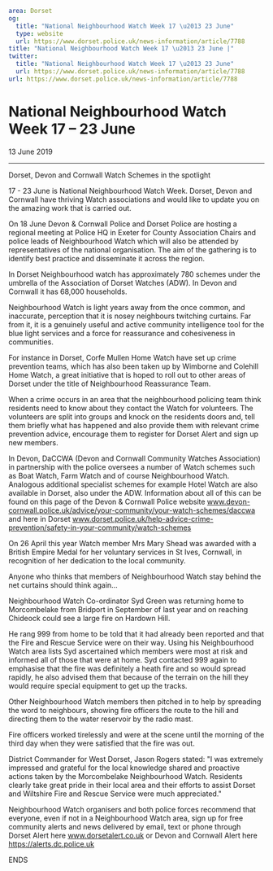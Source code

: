 ```yaml
area: Dorset
og:
  title: "National Neighbourhood Watch Week 17 \u2013 23 June"
  type: website
  url: https://www.dorset.police.uk/news-information/article/7788
title: "National Neighbourhood Watch Week 17 \u2013 23 June |"
twitter:
  title: "National Neighbourhood Watch Week 17 \u2013 23 June"
  url: https://www.dorset.police.uk/news-information/article/7788
url: https://www.dorset.police.uk/news-information/article/7788
```

# National Neighbourhood Watch Week 17 – 23 June

13 June 2019

* * *

Dorset, Devon and Cornwall Watch Schemes in the spotlight

17 - 23 June is National Neighbourhood Watch Week. Dorset, Devon and Cornwall have thriving Watch associations and would like to update you on the amazing work that is carried out.

On 18 June Devon & Cornwall Police and Dorset Police are hosting a regional meeting at Police HQ in Exeter for County Association Chairs and police leads of Neighbourhood Watch which will also be attended by representatives of the national organisation. The aim of the gathering is to identify best practice and disseminate it across the region.

In Dorset Neighbourhood watch has approximately 780 schemes under the umbrella of the Association of Dorset Watches (ADW). In Devon and Cornwall it has 68,000 households.

Neighbourhood Watch is light years away from the once common, and inaccurate, perception that it is nosey neighbours twitching curtains. Far from it, it is a genuinely useful and active community intelligence tool for the blue light services and a force for reassurance and cohesiveness in communities.

For instance in Dorset, Corfe Mullen Home Watch have set up crime prevention teams, which has also been taken up by Wimborne and Colehill Home Watch, a great initiative that is hoped to roll out to other areas of Dorset under the title of Neighbourhood Reassurance Team.

When a crime occurs in an area that the neighbourhood policing team think residents need to know about they contact the Watch for volunteers. The volunteers are split into groups and knock on the residents doors and, tell them briefly what has happened and also provide them with relevant crime prevention advice, encourage them to register for Dorset Alert and sign up new members.

In Devon, DaCCWA (Devon and Cornwall Community Watches Association) in partnership with the police oversees a number of Watch schemes such as Boat Watch, Farm Watch and of course Neighbourhood Watch. Analogous additional specialist schemes for example Hotel Watch are also available in Dorset, also under the ADW. Information about all of this can be found on this page of the Devon & Cornwall Police website www.devon-cornwall.police.uk/advice/your-community/your-watch-schemes/daccwa and here in Dorset www.dorset.police.uk/help-advice-crime-prevention/safety-in-your-community/watch-schemes

On 26 April this year Watch member Mrs Mary Shead was awarded with a British Empire Medal for her voluntary services in St Ives, Cornwall, in recognition of her dedication to the local community.

Anyone who thinks that members of Neighbourhood Watch stay behind the net curtains should think again…

Neighbourhood Watch Co-ordinator Syd Green was returning home to Morcombelake from Bridport in September of last year and on reaching Chideock could see a large fire on Hardown Hill.

He rang 999 from home to be told that it had already been reported and that the Fire and Rescue Service were on their way. Using his Neighbourhood Watch area lists Syd ascertained which members were most at risk and informed all of those that were at home. Syd contacted 999 again to emphasise that the fire was definitely a heath fire and so would spread rapidly, he also advised them that because of the terrain on the hill they would require special equipment to get up the tracks.

Other Neighbourhood Watch members then pitched in to help by spreading the word to neighbours, showing fire officers the route to the hill and directing them to the water reservoir by the radio mast.

Fire officers worked tirelessly and were at the scene until the morning of the third day when they were satisfied that the fire was out.

District Commander for West Dorset, Jason Rogers stated: "I was extremely impressed and grateful for the local knowledge shared and proactive actions taken by the Morcombelake Neighbourhood Watch. Residents clearly take great pride in their local area and their efforts to assist Dorset and Wiltshire Fire and Rescue Service were much appreciated."

Neighbourhood Watch organisers and both police forces recommend that everyone, even if not in a Neighbourhood Watch area, sign up for free community alerts and news delivered by email, text or phone through Dorset Alert here www.dorsetalert.co.uk or Devon and Cornwall Alert here https://alerts.dc.police.uk

ENDS
